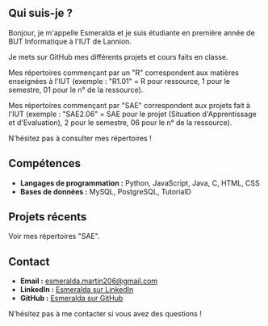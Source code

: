 ## Qui suis-je ?

Bonjour, je m'appelle Esmeralda et je suis étudiante en première année de BUT Informatique à l'IUT de Lannion.

Je mets sur GitHub mes différents projets et cours faits en classe.

Mes répertoires commençant par un "R" correspondent aux matières enseignées à l'IUT (exemple : "R1.01" = R pour ressource, 1 pour le semestre, 01 pour le n° de la ressource).

Mes répertoires commençant par "SAE" correspondent aux projets fait à l'IUT (exemple : "SAE2.06" = SAE pour le projet (Situation d'Apprentissage et d'Evaluation), 2 pour le semestre, 06 pour le n° de la ressource).

N'hésitez pas à consulter mes répertoires ! 

## Compétences

- **Langages de programmation :** Python, JavaScript, Java, C, HTML, CSS
- **Bases de données :** MySQL, PostgreSQL, TutorialD

## Projets récents

Voir mes répertoires "SAE".

## Contact

- **Email :** esmeralda.martin206@gmail.com
- **LinkedIn :** [Esmeralda sur LinkedIn](https://www.linkedin.com/in/esmeralda-martin/)
- **GitHub :** [Esmeralda sur GitHub](https://github.com/emeraudeLa)

N'hésitez pas à me contacter si vous avez des questions !
